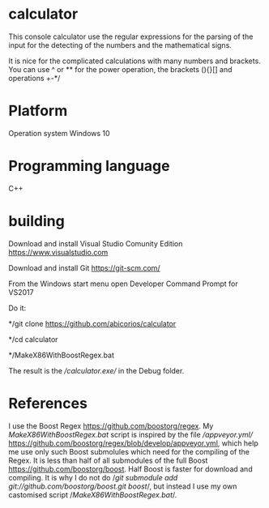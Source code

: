 # calculator
This console calculator use the regular expressions for the parsing of the input for the detecting of the numbers and the mathematical signs.

It is nice for the complicated calculations with many numbers and brackets. You can use ^ or ** for the power operation, the brackets (){}[] and operations +-*/

# Platform

Operation system Windows 10

# Programming language
C++

# building
Download and install Visual Studio Comunity Edition https://www.visualstudio.com

Download and install Git https://git-scm.com/

From the Windows start menu open Developer Command Prompt for VS2017 

Do it:

*/git clone https://github.com/abicorios/calculator

*/cd calculator

*/MakeX86WithBoostRegex.bat

The result is the */calculator.exe/* in the Debug folder.

# References
I use the Boost Regex https://github.com/boostorg/regex. 
My *MakeX86WithBoostRegex.bat* script is inspired by the file */appveyor.yml/* https://github.com/boostorg/regex/blob/develop/appveyor.yml, which help me use only such Boost submolules which need for the compiling of the Regex. It is less than half of all submodules of the full Boost https://github.com/boostorg/boost. Half Boost is faster for download and compiling. It is why I do not do /*git submodule add git://github.com/boostorg/boost.git boost*/, but instead I use my own castomised script /*MakeX86WithBoostRegex.bat*/.
